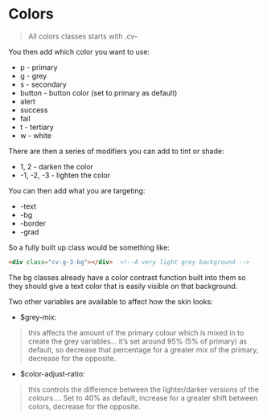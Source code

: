 # Colors 

> All colors classes starts with .cv-

You then add which color you want to use:

* p - primary
* g - grey
* s - secondary
* button - button color (set to primary as default)
* alert
* success
* fail
* t - tertiary
* w - white

There are then a series of modifiers you can add to tint or shade:

* 1, 2 - darken the color
* -1, -2, -3 - lighten the color

You can then add what you are targeting:

* -text
* -bg
* -border
* -grad

So a fully built up class would be something like:

``` html
<div class="cv-g-3-bg"></div>  <!--A very light grey background -->
```
The bg classes already have a color contrast function built into them so they should give a text color that is easily visible on that background.

Two other variables are available to affect how the skin looks:

* $grey-mix:
> this affects the amount of the primary colour which is mixed in to create the grey variables… it’s set around 95% (5% of primary) as default,  so decrease that percentage for a greater mix of the primary, decrease for the opposite.

* $color-adjust-ratio:
> this controls the difference between the lighter/darker versions of the colours…. Set to 40% as default, increase for a greater shift between colors, decrease for the opposite.